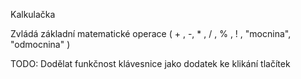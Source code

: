 Kalkulačka

Zvládá základní matematické operace ( + , -, * , / , % , ! , "mocnina", "odmocnina" )

TODO:
    Dodělat funkčnost klávesnice jako dodatek ke klikání tlačítek
    
